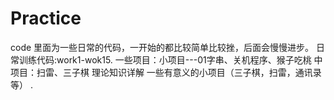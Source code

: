 # Practice
code 里面为一些日常的代码，一开始的都比较简单比较挫，后面会慢慢进步。
日常训练代码:work1-wok15.
一些项目：小项目---01字串、关机程序、猴子吃桃
中项目：扫雷、三子棋
理论知识详解
一些有意义的小项目（三子棋，扫雷，通讯录等）
.
